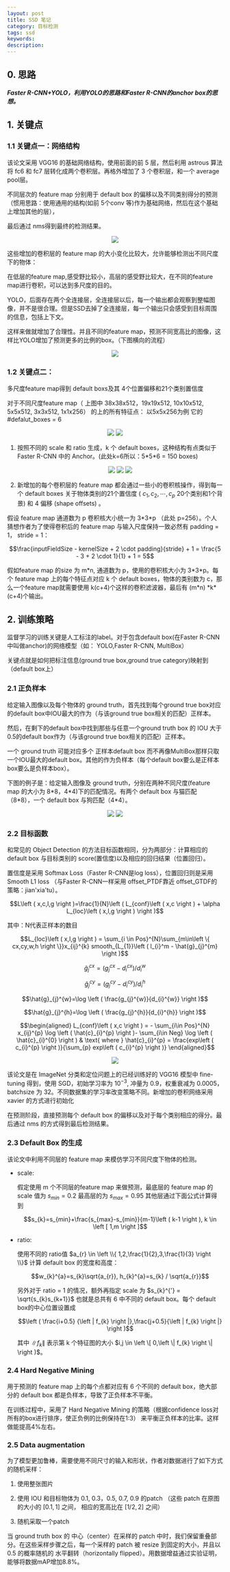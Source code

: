 ```yaml
---
layout: post
title: SSD 笔记
category: 目标检测
tags: ssd
keywords:
description:
---
```


## 0. 思路

***Faster R-CNN+YOLO，利用YOLO的思路和Faster R-CNN的anchor box的思想。***

## 1. 关键点

### 1.1 关键点一：网络结构

该论文采用 VGG16 的基础网络结构，使用前面的前 5 层，然后利用 astrous 算法将 fc6 和 fc7 层转化成两个卷积层。再格外增加了 3 个卷积层，和一个 average pool层。

不同层次的 feature map 分别用于 default box 的偏移以及不同类别得分的预测（惯用思路：使用通用的结构(如前 5个conv 等)作为基础网络，然后在这个基础上增加其他的层），

最后通过 nms得到最终的检测结果。

<center>

<img src="https://raw.githubusercontent.com/chiemon/chiemon.github.io/master/img/SSD/1.png"/>

</center>

这些增加的卷积层的 feature map 的大小变化比较大，允许能够检测出不同尺度下的物体：

在低层的feature map,感受野比较小，高层的感受野比较大，在不同的feature map进行卷积，可以达到多尺度的目的。

YOLO，后面存在两个全连接层，全连接层以后，每一个输出都会观察到整幅图像，并不是很合理。但是SSD去掉了全连接层，每一个输出只会感受到目标周围的信息，包括上下文。

这样来做就增加了合理性。并且不同的feature map，预测不同宽高比的图像，这样比YOLO增加了预测更多的比例的box。（下图横向的流程）

<center>

<img src="https://raw.githubusercontent.com/chiemon/chiemon.github.io/master/img/SSD/2.png"/>

</center>

### 1.2 关键点二：

多尺度feature map得到 default boxs及其 4个位置偏移和21个类别置信度

对于不同尺度feature map（ 上图中 38x38x512，19x19x512, 10x10x512, 5x5x512, 3x3x512, 1x1x256） 的上的所有特征点： 以5x5x256为例 它的#defalut_boxes = 6

<center>

<img src="https://raw.githubusercontent.com/chiemon/chiemon.github.io/master/img/SSD/3.png"/>

<img src="https://raw.githubusercontent.com/chiemon/chiemon.github.io/master/img/SSD/4.png"/>

</center>

1. 按照不同的 scale 和 ratio 生成，k 个 default boxes，这种结构有点类似于 Faster R-CNN 中的 Anchor。(此处k=6所以：5\*5\*6 = 150 boxes)

    <center>

    <img src="https://raw.githubusercontent.com/chiemon/chiemon.github.io/master/img/SSD/5.png"/>

    <img src="https://raw.githubusercontent.com/chiemon/chiemon.github.io/master/img/SSD/6.png"/>

    <img src="https://raw.githubusercontent.com/chiemon/chiemon.github.io/master/img/SSD/7.png"/>

    </center>

2. 新增加的每个卷积层的 feature map 都会通过一些小的卷积核操作，得到每一个 default boxes 关于物体类别的21个置信度 ( $c_{1},c_{2},\cdots ,c_{p}$ 20个类别和1个背景) 和 4 偏移 (shape offsets) 。

假设 feature map 通道数为 p 卷积核大小统一为 3\*3\*p （此处 p=256）。个人猜想作者为了使得卷积后的 feature map 与输入尺度保持一致必然有 padding = 1， stride = 1：

$$\frac{inputFieldSize - kernelSize + 2 \cdot padding}{stride} + 1 = \frac{5 - 3 + 2 \cdot 1}{1} + 1 = 5$$

假如feature map 的size 为 m\*n, 通道数为 p，使用的卷积核大小为 3\*3\*p。每个 feature map 上的每个特征点对应 k 个 default boxes，物体的类别数为 c，那么一个feature map就需要使用 k(c+4)个这样的卷积滤波器，最后有 (m\*n) \*k\* (c+4)个输出。

## 2. 训练策略

监督学习的训练关键是人工标注的label。对于包含default box(在Faster R-CNN中叫做anchor)的网络模型（如： YOLO,Faster R-CNN, MultiBox）

关键点就是如何把标注信息(ground true box,ground true category)映射到（default box上）

### 2.1 正负样本

给定输入图像以及每个物体的 ground truth，首先找到每个ground true box对应的default box中IOU最大的作为（与该ground true box相关的匹配）正样本。

然后，在剩下的default box中找到那些与任意一个ground truth box 的 IOU 大于 0.5的default box作为（与该ground true box相关的匹配）正样本。

一个 ground truth 可能对应多个 正样本default box 而不再像MultiBox那样只取一个IOU最大的default box。其他的作为负样本（每个default box要么是正样本box要么是负样本box）。

下图的例子是：给定输入图像及 ground truth，分别在两种不同尺度(feature map 的大小为 8\*8，4\*4)下的匹配情况。有两个 default box 与猫匹配（8\*8），一个 default box 与狗匹配（4\*4）。

<center>

<img src="https://raw.githubusercontent.com/chiemon/chiemon.github.io/master/img/SSD/8.png"/>

<img src="https://raw.githubusercontent.com/chiemon/chiemon.github.io/master/img/SSD/9.png"/>

</center>

### 2.2 目标函数

和常见的 Object Detection 的方法目标函数相同，分为两部分：计算相应的 default box 与目标类别的 score(置信度)以及相应的回归结果（位置回归）。

置信度是采用 Softmax Loss（Faster R-CNN是log loss），位置回归则是采用 Smooth L1 loss （与Faster R-CNN一样采用 offset_PTDF靠近 offset_GTDF的策略：jian'xia'tu）。

$$L\left ( x,c,l,g \right )=\frac{1}{N}\left ( L_{conf}\left ( x,c \right ) + \alpha L_{loc}\left ( x,l,g \right ) \right )$$

其中：N代表正样本的数目

$$L_{loc}\left ( x,l,g \right ) = \sum_{i \in Pos}^{N}\sum_{m\in\left \{ cx,cy,w,h \right \}}x_{ij}^{k} smooth_{L_{1}}\left ( l_{i}^m - \hat{g}_{j}^{m} \right )$$

$$\hat{g}_{j}^{cx}=\left ( g_{j}^{cx} - d_{i}^{cx} \right ) / d_{i}^{w}$$

$$\hat{g}_{j}^{cy}=\left ( g_{j}^{cy} - d_{i}^{cy} \right ) / d_{i}^{h}$$

$$\hat{g}_{j}^{w}=\log \left ( \frac{g_{j}^{w}}{d_{i}^{w}} \right )$$

$$\hat{g}_{j}^{h}=\log \left ( \frac{g_{j}^{h}}{d_{i}^{h}} \right )$$

$$\begin{aligned}
L_{conf}\left ( x,c \right ) = - \sum_{i\in Pos}^{N} x_{ij}^{p} \log \left ( \hat{c}_{i}^{p} \right )- \sum_{i\in Neg} \log \left ( \hat{c}_{i}^{0} \right ) & \text{ where } \hat{c}_{i}^{p} = \frac{exp\left ( c_{i}^{p} \right )}{\sum_{p} exp\left ( c_{i}^{p} \right )}
\end{aligned}$$

<center>

<img src="https://raw.githubusercontent.com/chiemon/chiemon.github.io/master/img/SSD/10.png"/>

</center>

该论文是在 ImageNet 分类和定位问题上的已经训练好的 VGG16 模型中 fine-tuning 得到，使用 SGD，初始学习率为 $10^{-3}$, 冲量为 0.9，权重衰减为 0.0005，batchsize 为 32。不同数据集的学习率改变策略不同。新增加的卷积网络采用 xavier 的方式进行初始化

在预测阶段，直接预测每个 default box 的偏移以及对于每个类别相应的得分。最后通过 nms 的方式得到最后检测结果。

### 2.3 Default Box 的生成

该论文中利用不同层的 feature map 来模仿学习不同尺度下物体的检测。

- scale:

    假定使用 m 个不同层的feature map 来做预测，最底层的 feature map 的 scale 值为 $s_{min} = 0.2$ 最高层的为 $s_{max} = 0.95$ 其他层通过下面公式计算得到

    $$s_{k}=s_{min}+\frac{s_{max}-s_{min}}{m-1}\left ( k-1 \right ), k \in \left [ 1,m \right ]$$

- ratio:

    使用不同的 ratio值 $a_{r} \in \left \\{ 1,2,\frac{1}{2},3,\frac{1}{3} \right \\}$ 计算 default box 的宽度和高度：

    $$w_{k}^{a}=s_{k}\sqrt{a_{r}}, h_{k}^{a}=s_{k} / \sqrt{a_{r}}$$

    另外对于 ratio = 1 的情况，额外再指定 scale 为 $s_{k}^{'} = \sqrt{s_{k}s_{k+1}}$ 也就是总共有 6 中不同的 default box。每个 default box的中心位置设置成

    $$\left ( \frac{i+0.5} {\left | f_{k} \right |},\frac{j+0.5}{\left | f_{k} \right |} \right )$$

    其中 $\left \| f_{k} \right \|$ 表示第 k 个特征图的大小 $i,j \in \left \[ 0,\left \| f_{k} \right \| \right )$。

### 2.4 Hard Negative Mining

用于预测的 feature map 上的每个点都对应有 6 个不同的 default box，绝大部分的 default box 都是负样本，导致了正负样本不平衡。

在训练过程中，采用了 Hard Negative Mining 的策略（根据confidence loss对所有的box进行排序，使正负例的比例保持在1:3） 来平衡正负样本的比率。这样做能提高4%左右。

### 2.5 Data augmentation

为了模型更加鲁棒，需要使用不同尺寸的输入和形状，作者对数据进行了如下方式的随机采样：

1. 使用整张图片

2. 使用 IOU 和目标物体为 0.1, 0.3，0.5, 0.7, 0.9 的patch （这些 patch 在原图的大小的 $\left [ 0.1,1 \right ]$ 之间， 相应的宽高比在 $\left [ 1/2,2 \right ]$ 之间）

3. 随机采取一个patch

当 ground truth box 的 中心（center）在采样的 patch 中时，我们保留重叠部分。在这些采样步骤之后，每一个采样的 patch 被 resize 到固定的大小，并且以 0.5 的概率随机的 水平翻转（horizontally flipped）。用数据增益通过实验证明，能够将数据mAP增加8.8%。
